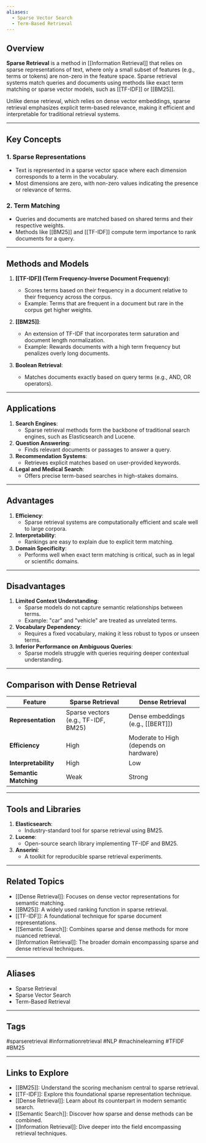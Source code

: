 ```yaml
---
aliases:
  - Sparse Vector Search
  - Term-Based Retrieval
---
```


## Overview
**Sparse Retrieval** is a method in [[Information Retrieval]] that relies on sparse representations of text, where only a small subset of features (e.g., terms or tokens) are non-zero in the feature space. Sparse retrieval systems match queries and documents using methods like exact term matching or sparse vector models, such as [[TF-IDF]] or [[BM25]]. 

Unlike dense retrieval, which relies on dense vector embeddings, sparse retrieval emphasizes explicit term-based relevance, making it efficient and interpretable for traditional retrieval systems.

---

## Key Concepts

### **1. Sparse Representations**
- Text is represented in a sparse vector space where each dimension corresponds to a term in the vocabulary.
- Most dimensions are zero, with non-zero values indicating the presence or relevance of terms.

### **2. Term Matching**
- Queries and documents are matched based on shared terms and their respective weights.
- Methods like [[BM25]] and [[TF-IDF]] compute term importance to rank documents for a query.

---

## Methods and Models

1. **[[TF-IDF]] (Term Frequency-Inverse Document Frequency)**:
   - Scores terms based on their frequency in a document relative to their frequency across the corpus.
   - Example: Terms that are frequent in a document but rare in the corpus get higher weights.

2. **[[BM25]]**:
   - An extension of TF-IDF that incorporates term saturation and document length normalization.
   - Example: Rewards documents with a high term frequency but penalizes overly long documents.

3. **Boolean Retrieval**:
   - Matches documents exactly based on query terms (e.g., AND, OR operators).

---

## Applications

1. **Search Engines**:
   - Sparse retrieval methods form the backbone of traditional search engines, such as Elasticsearch and Lucene.
2. **Question Answering**:
   - Finds relevant documents or passages to answer a query.
3. **Recommendation Systems**:
   - Retrieves explicit matches based on user-provided keywords.
4. **Legal and Medical Search**:
   - Offers precise term-based searches in high-stakes domains.

---

## Advantages

1. **Efficiency**:
   - Sparse retrieval systems are computationally efficient and scale well to large corpora.
2. **Interpretability**:
   - Rankings are easy to explain due to explicit term matching.
3. **Domain Specificity**:
   - Performs well when exact term matching is critical, such as in legal or scientific domains.

---

## Disadvantages

1. **Limited Context Understanding**:
   - Sparse models do not capture semantic relationships between terms.
   - Example: "car" and "vehicle" are treated as unrelated terms.
2. **Vocabulary Dependency**:
   - Requires a fixed vocabulary, making it less robust to typos or unseen terms.
3. **Inferior Performance on Ambiguous Queries**:
   - Sparse models struggle with queries requiring deeper contextual understanding.

---

## Comparison with Dense Retrieval

| Feature               | Sparse Retrieval                      | Dense Retrieval                          |
|-----------------------|----------------------------------------|------------------------------------------|
| **Representation**    | Sparse vectors (e.g., TF-IDF, BM25)   | Dense embeddings (e.g., [[BERT]])       |
| **Efficiency**        | High                                  | Moderate to High (depends on hardware)  |
| **Interpretability**  | High                                  | Low                                     |
| **Semantic Matching** | Weak                                  | Strong                                  |

---

## Tools and Libraries

1. **Elasticsearch**:
   - Industry-standard tool for sparse retrieval using BM25.
2. **Lucene**:
   - Open-source search library implementing TF-IDF and BM25.
3. **Anserini**:
   - A toolkit for reproducible sparse retrieval experiments.

---

## Related Topics

- [[Dense Retrieval]]: Focuses on dense vector representations for semantic matching.
- [[BM25]]: A widely used ranking function in sparse retrieval.
- [[TF-IDF]]: A foundational technique for sparse document representations.
- [[Semantic Search]]: Combines sparse and dense methods for more nuanced retrieval.
- [[Information Retrieval]]: The broader domain encompassing sparse and dense retrieval techniques.

---

## Aliases
- Sparse Retrieval
- Sparse Vector Search
- Term-Based Retrieval

---

## Tags
#sparseretrieval #informationretrieval #NLP #machinelearning #TFIDF #BM25

---

## Links to Explore
- [[BM25]]: Understand the scoring mechanism central to sparse retrieval.
- [[TF-IDF]]: Explore this foundational sparse representation technique.
- [[Dense Retrieval]]: Learn about its counterpart in modern semantic search.
- [[Semantic Search]]: Discover how sparse and dense methods can be combined.
- [[Information Retrieval]]: Dive deeper into the field encompassing retrieval techniques.